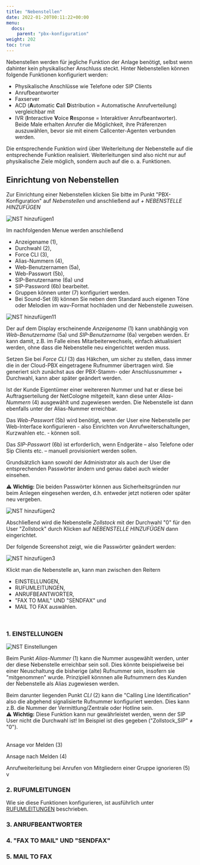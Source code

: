 ```yaml
---
title: "Nebenstellen"
date: 2022-01-20T00:11:22+00:00
menu:
  docs:
    parent: "pbx-konfiguration"
weight: 202
toc: true
---
```


Nebenstellen werden für jegliche Funktion der Anlage benötigt, selbst wenn dahinter kein physikalischer Anschluss steckt. Hinter Nebenstellen können folgende Funktionen konfiguriert werden:

* Physikalische Anschlüsse wie Telefone oder SIP Clients
* Anrufbeantworter
* Faxserver
* ACD (**A**utomatic **C**all **D**istribution = Automatische Anrufverteilung) vergleichbar mit
* IVR (**I**nteractive **V**oice **R**esponse = Interaktiver Anrufbeantworter). <br>
Beide Male erhalten Anrufer die Möglichkeit, ihre Präferenzen auszuwählen, bevor sie mit einem Callcenter-Agenten verbunden werden.

Die entsprechende Funktion wird über Weiterleitung der Nebenstelle auf die entsprechende Funktion realisiert. Weiterleitungen sind also nicht nur auf physikalische Ziele möglich, sondern auch auf die o. a. Funktionen. 

## Einrichtung von Nebenstellen 

Zur Einrichtung einer  Nebenstellen klicken Sie bitte im Punkt "PBX-Konfiguration" auf *Nebenstellen* und anschließend auf *+ NEBENSTELLE HINZUFÜGEN* <br>

![NST hinzufügen1](https://github.com/user-attachments/assets/40772df4-7fc0-42cc-b067-94ebbfa06b7a)

Im nachfolgenden Menue werden anschließend

* Anzeigename (1), <br>
* Durchwahl (2), <br>
* Force CLI (3), <br>
* Alias-Nummern (4), <br>
* Web-Benutzernamen (5a), <br>
* Web-Passwort (5b), <br>
* SIP-Benutzername (6a) und <br>
* SIP-Password (6b) bearbeitet. <br>
* Gruppen können unter (7) konfiguriert werden. <br>
* Bei Sound-Set (8) können Sie neben dem Standard auch eigenen Töne oder Melodien im wav-Format hochladen und der Nebenstelle zuweisen. <br>

![NST hinzufügen11](https://github.com/user-attachments/assets/b69e3036-5409-442f-887d-d6a0d40f42ea)

Der auf dem Display erscheinende *Anzeigename* (1) kann unabhängig von *Web-Benutzername* (5a) und *SIP-Benutzername* (6a) vergeben werden. Er kann damit, z.B. im Falle eines Mitarbeiterwechsels, einfach aktualisiert werden, ohne dass die Nebenstelle neu eingerichtet werden muss. <br>

Setzen Sie bei *Force CLI* (3) das Häkchen, um sicher zu stellen, dass immer die in der Cloud-PBX eingetragene Rufnummer übertragen wird. Sie generiert sich zunächst aus der PBX-Stamm- oder Anschlussnummer + Durchwahl, kann aber später geändert werden. <br>

Ist der Kunde Eigentümer einer weitereren Nummer und hat er diese bei Auftragserteilung der NetCologne mitgeteilt, kann diese unter *Alias-Nummern* (4) ausgewählt und zugewiesen werden. Die Nebenstelle ist dann ebenfalls unter der Alias-Nummer erreichbar. <br>

Das *Web-Passwort* (5b) wird benötigt, wenn der User eine Nebenstelle per Web-Interface konfigurieren - also Einrichten von Anrufweiterschaltungen, Kurzwahlen etc. - können soll. <br>

Das *SIP-Passwort* (6b) ist erforderlich, wenn Endgeräte – also Telefone oder Sip Clients etc. – manuell provisioniert werden sollen. <br>

Grundsätzlich kann sowohl der Administrator als auch der User die entsprechenden Passwörter ändern und genau dabei auch wieder einsehen. <br>

⚠️ **Wichtig:** Die beiden Passwörter können aus Sicherheitsgründen nur beim Anlegen eingesehen werden, d.h. entweder jetzt notieren oder später neu vergeben. <br>

![NST hinzufügen2](https://github.com/user-attachments/assets/5678029a-4a2d-4b17-8fd7-8e50c1499700)

Abschließend wird die Nebenstelle *Zollstock* mit der Durchwahl "0" für den User "Zollstock" durch Klicken auf *NEBENSTELLE HINZUFÜGEN* dann eingerichtet. <br>

Der folgende Screenshot zeigt, wie die Passwörter geändert werden: <br>

![NST hinzufügen3](https://github.com/user-attachments/assets/d400294f-4ee4-4ada-8573-cf2d7004ab27)

Klickt man die Nebenstelle an, kann man zwischen den Reitern 
* EINSTELLUNGEN, 
* RUFUMLEITUNGEN, 
* ANRUFBEANTWORTER, 
* "FAX TO MAIL" UND "SENDFAX" und 
* MAIL TO FAX auswählen. <br>
<br>  

### 1. EINSTELLUNGEN

![NST Einstellungen](https://github.com/user-attachments/assets/2fed0b1f-87d2-4ab9-9f9f-bf1cd7749d79)

Beim Punkt *Alias-Nummer* (1) kann die Nummer ausgewählt werden, unter der diese Nebenstelle erreichbar sein soll. Dies könnte beispielweise bei einer Neuschaltung die bisherige (alte) Rufnummer sein, insofern sie "mitgenommen" wurde. Prinzipiell könnnen alle Rufnummern des Kunden der Nebenstelle als Alias zugewiesen werden. <br>

Beim darunter liegenden Punkt *CLI* (2) kann die "Calling Line Identification" also die abgehend signalisierte Rufnummer konfiguriert werden. Dies kann z.B. die Nummer der Vermittlung/Zentrale oder Hotline sein. <br>
⚠️ **Wichtig:** Diese Funktion kann nur gewährleistet werden, wenn der SIP User nicht die Durchwahl ist! Im Beispiel ist dies gegeben ("Zollstock_SIP" ≠ "0"). <br>
<br>

Ansage vor Melden (3) <br>

Ansage nach Melden (4) <br>

Anrufweiterleitung bei Anrufen von Mitgliedern einer Gruppe ignorieren (5) v


### 2. RUFUMLEITUNGEN

Wie sie diese Funktionen konfigurieren, ist ausführlich unter [RUFUMLEITUNGEN](https://cloudpbx-doku.netcologne.de/docs/funktionen/anrufweiterleitung/) beschrieben.

### 3. ANRUFBEANTWORTER
 
### 4. "FAX TO MAIL" UND "SENDFAX"
 
### 5. MAIL TO FAX
